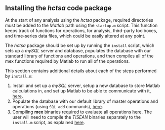 ## Installing the *hctsa* code package

At the start of any analysis using the *hctsa* package, required directories must be added to the *Matlab* path using the `startup.m` script.
This function keeps track of functions for operations, for analysis, third-party toolboxes, and time-series data files, which could be easily altered at any point.

The *hctsa* package should be set up by running the `install` script, which sets up a *mySQL* server and database, populates the database with our standard library of functions and operations, and then compiles all of the mex functions required by Matlab to run all of the operations.

<!--## Setting up-->
<!--{#sec:SettingUp}-->

<!--This section describes initial tasks that one must perform once, to set up the *mySQL* database and its interface with Matlab.-->


This section contains additional details about each of the steps performed by `install.m`:

1. Install and set up a *mySQL* server, setup a new database to store Matlab calculations in, and set up Matlab to be able to communicate with it, [here](mysql_database.md).
2. Populate the database with our default library of master operations and operations (using `SQL_add` commands), [here](populating.md).
3. Compiling **mex** binaries required to evaluate all operations [here](compiling_binaries.md). The user will need to compile the *TISEAN* binaries separately to the `install.m` script, as explained [here](compiling_binaries.md).


<!--### Setting the path-->
<!-- {#sec:settingPath} -->